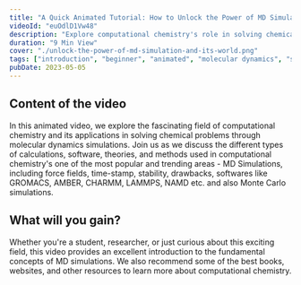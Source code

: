 ```yaml
---
title: "A Quick Animated Tutorial: How to Unlock the Power of MD Simulation & Its World"
videoId: "euOdlD1Vw48"
description: "Explore computational chemistry's role in solving chemical problems through molecular dynamics simulations with various concepts, like force fields, time steps etc."
duration: "9 Min View"
cover: "./unlock-the-power-of-md-simulation-and-its-world.png"
tags: ["introduction", "beginner", "animated", "molecular dynamics", "simulation"]
pubDate: 2023-05-05
---
```

## Content of the video
In this animated video, we explore the fascinating field of computational chemistry and its applications in solving chemical problems through molecular dynamics simulations. Join us as we discuss the different types of calculations, software, theories, and methods used in computational chemistry's one of the most popular and trending areas - MD Simulations, including force fields, time-stamp, stability, drawbacks, softwares like GROMACS, AMBER, CHARMM, LAMMPS, NAMD etc. and also Monte Carlo simulations.

## What will you gain?
Whether you're a student, researcher, or just curious about this exciting field, this video provides an excellent introduction to the fundamental concepts of MD simulations. We also recommend some of the best books, websites, and other resources to learn more about computational chemistry.